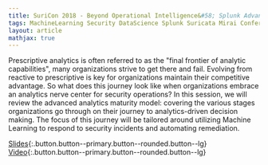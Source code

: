 ```yaml
---
title: SuriCon 2018 - Beyond Operational Intelligence&#58; Splunk Advanced Analytics
tags: MachineLearning Security DataScience Splunk Suricata Mirai Conference Video
layout: article
mathjax: true
---
```


Prescriptive analytics is often referred to as the "final frontier of analytic capabilities", many organizations strive to get there and fail. Evolving from reactive to prescriptive is key for organizations maintain their competitive advantage. So what does this journey look like when organizations embrace an analytics nerve center for security operations? In this session, we will review the advanced analytics maturity model: covering the various stages organizations go through on their journey to analytics-driven decision making. The focus of this journey will be tailored around utilizing Machine Learning to respond to security incidents and automating remediation.
<!--more-->


[Slides](https://tellez.sfo2.digitaloceanspaces.com/SuriCon2018_Tellez.pdf){:.button.button--primary.button--rounded.button--lg}
[Video](https://vimeo.com/310451540){:.button.button--primary.button--rounded.button--lg}
